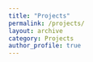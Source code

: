 ```yaml
---
title: "Projects"
permalink: /projects/
layout: archive
category: Projects
author_profile: true
---
```

